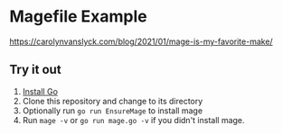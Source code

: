 # Magefile Example

https://carolynvanslyck.com/blog/2021/01/mage-is-my-favorite-make/

## Try it out

1. [Install Go](https://golang.org/doc/install)
1. Clone this repository and change to its directory
1. Optionally run `go run EnsureMage` to install mage
1. Run `mage -v` or `go run mage.go -v` if you didn't install mage.
